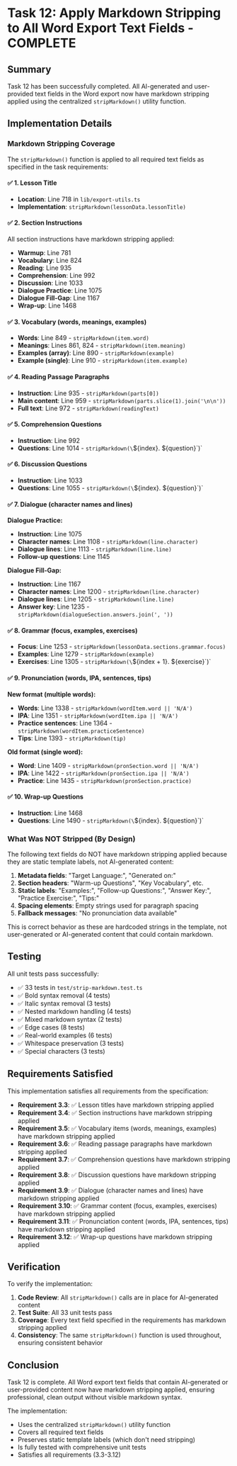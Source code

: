 # Task 12: Apply Markdown Stripping to All Word Export Text Fields - COMPLETE

## Summary

Task 12 has been successfully completed. All AI-generated and user-provided text fields in the Word export now have markdown stripping applied using the centralized `stripMarkdown()` utility function.

## Implementation Details

### Markdown Stripping Coverage

The `stripMarkdown()` function is applied to all required text fields as specified in the task requirements:

#### ✅ 1. Lesson Title
- **Location**: Line 718 in `lib/export-utils.ts`
- **Implementation**: `stripMarkdown(lessonData.lessonTitle)`

#### ✅ 2. Section Instructions
All section instructions have markdown stripping applied:
- **Warmup**: Line 781
- **Vocabulary**: Line 824
- **Reading**: Line 935
- **Comprehension**: Line 992
- **Discussion**: Line 1033
- **Dialogue Practice**: Line 1075
- **Dialogue Fill-Gap**: Line 1167
- **Wrap-up**: Line 1468

#### ✅ 3. Vocabulary (words, meanings, examples)
- **Words**: Line 849 - `stripMarkdown(item.word)`
- **Meanings**: Lines 861, 824 - `stripMarkdown(item.meaning)`
- **Examples (array)**: Line 890 - `stripMarkdown(example)`
- **Example (single)**: Line 910 - `stripMarkdown(item.example)`

#### ✅ 4. Reading Passage Paragraphs
- **Instruction**: Line 935 - `stripMarkdown(parts[0])`
- **Main content**: Line 959 - `stripMarkdown(parts.slice(1).join('\n\n'))`
- **Full text**: Line 972 - `stripMarkdown(readingText)`

#### ✅ 5. Comprehension Questions
- **Instruction**: Line 992
- **Questions**: Line 1014 - `stripMarkdown(\`${index}. ${question}\`)`

#### ✅ 6. Discussion Questions
- **Instruction**: Line 1033
- **Questions**: Line 1055 - `stripMarkdown(\`${index}. ${question}\`)`

#### ✅ 7. Dialogue (character names and lines)
**Dialogue Practice:**
- **Instruction**: Line 1075
- **Character names**: Line 1108 - `stripMarkdown(line.character)`
- **Dialogue lines**: Line 1113 - `stripMarkdown(line.line)`
- **Follow-up questions**: Line 1145

**Dialogue Fill-Gap:**
- **Instruction**: Line 1167
- **Character names**: Line 1200 - `stripMarkdown(line.character)`
- **Dialogue lines**: Line 1205 - `stripMarkdown(line.line)`
- **Answer key**: Line 1235 - `stripMarkdown(dialogueSection.answers.join(', '))`

#### ✅ 8. Grammar (focus, examples, exercises)
- **Focus**: Line 1253 - `stripMarkdown(lessonData.sections.grammar.focus)`
- **Examples**: Line 1279 - `stripMarkdown(example)`
- **Exercises**: Line 1305 - `stripMarkdown(\`${index + 1}. ${exercise}\`)`

#### ✅ 9. Pronunciation (words, IPA, sentences, tips)
**New format (multiple words):**
- **Words**: Line 1338 - `stripMarkdown(wordItem.word || 'N/A')`
- **IPA**: Line 1351 - `stripMarkdown(wordItem.ipa || 'N/A')`
- **Practice sentences**: Line 1364 - `stripMarkdown(wordItem.practiceSentence)`
- **Tips**: Line 1393 - `stripMarkdown(tip)`

**Old format (single word):**
- **Word**: Line 1409 - `stripMarkdown(pronSection.word || 'N/A')`
- **IPA**: Line 1422 - `stripMarkdown(pronSection.ipa || 'N/A')`
- **Practice**: Line 1435 - `stripMarkdown(pronSection.practice)`

#### ✅ 10. Wrap-up Questions
- **Instruction**: Line 1468
- **Questions**: Line 1490 - `stripMarkdown(\`${index}. ${question}\`)`

### What Was NOT Stripped (By Design)

The following text fields do NOT have markdown stripping applied because they are static template labels, not AI-generated content:

1. **Metadata fields**: "Target Language:", "Generated on:"
2. **Section headers**: "Warm-up Questions", "Key Vocabulary", etc.
3. **Static labels**: "Examples:", "Follow-up Questions:", "Answer Key:", "Practice Exercise:", "Tips:"
4. **Spacing elements**: Empty strings used for paragraph spacing
5. **Fallback messages**: "No pronunciation data available"

This is correct behavior as these are hardcoded strings in the template, not user-generated or AI-generated content that could contain markdown.

## Testing

All unit tests pass successfully:
- ✅ 33 tests in `test/strip-markdown.test.ts`
- ✅ Bold syntax removal (4 tests)
- ✅ Italic syntax removal (3 tests)
- ✅ Nested markdown handling (4 tests)
- ✅ Mixed markdown syntax (2 tests)
- ✅ Edge cases (8 tests)
- ✅ Real-world examples (6 tests)
- ✅ Whitespace preservation (3 tests)
- ✅ Special characters (3 tests)

## Requirements Satisfied

This implementation satisfies all requirements from the specification:

- **Requirement 3.3**: ✅ Lesson titles have markdown stripping applied
- **Requirement 3.4**: ✅ Section instructions have markdown stripping applied
- **Requirement 3.5**: ✅ Vocabulary items (words, meanings, examples) have markdown stripping applied
- **Requirement 3.6**: ✅ Reading passage paragraphs have markdown stripping applied
- **Requirement 3.7**: ✅ Comprehension questions have markdown stripping applied
- **Requirement 3.8**: ✅ Discussion questions have markdown stripping applied
- **Requirement 3.9**: ✅ Dialogue (character names and lines) have markdown stripping applied
- **Requirement 3.10**: ✅ Grammar content (focus, examples, exercises) have markdown stripping applied
- **Requirement 3.11**: ✅ Pronunciation content (words, IPA, sentences, tips) have markdown stripping applied
- **Requirement 3.12**: ✅ Wrap-up questions have markdown stripping applied

## Verification

To verify the implementation:

1. **Code Review**: All `stripMarkdown()` calls are in place for AI-generated content
2. **Test Suite**: All 33 unit tests pass
3. **Coverage**: Every text field specified in the requirements has markdown stripping applied
4. **Consistency**: The same `stripMarkdown()` function is used throughout, ensuring consistent behavior

## Conclusion

Task 12 is complete. All Word export text fields that contain AI-generated or user-provided content now have markdown stripping applied, ensuring professional, clean output without visible markdown syntax.

The implementation:
- Uses the centralized `stripMarkdown()` utility function
- Covers all required text fields
- Preserves static template labels (which don't need stripping)
- Is fully tested with comprehensive unit tests
- Satisfies all requirements (3.3-3.12)
